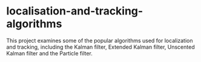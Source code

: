 # localisation-and-tracking-algorithms
This project examines some of the popular algorithms used for localization and tracking, including the Kalman filter, Extended Kalman filter, Unscented Kalman filter and the Particle filter.
